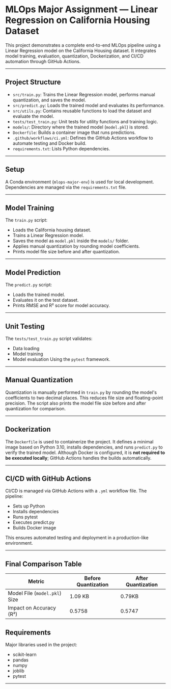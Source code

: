 #  MLOps Major Assignment — Linear Regression on California Housing Dataset

This project demonstrates a complete end-to-end MLOps pipeline using a Linear Regression model on the California Housing dataset. It integrates model training, evaluation, quantization, Dockerization, and CI/CD automation through GitHub Actions.

---

##  Project Structure

- `src/train.py`: Trains the Linear Regression model, performs manual quantization, and saves the model.
- `src/predict.py`: Loads the trained model and evaluates its performance.
- `src/utils.py`: Contains reusable functions to load the dataset and evaluate the model.
- `tests/test_train.py`: Unit tests for utility functions and training logic.
- `models/`: Directory where the trained model (`model.pkl`) is stored.
- `Dockerfile`: Builds a container image that runs predictions.
- `.github/workflows/ci.yml`: Defines the GitHub Actions workflow to automate testing and Docker build.
- `requirements.txt`: Lists Python dependencies.

---

## Setup

A Conda environment (`mlops-major-env`) is used for local development. Dependencies are managed via the `requirements.txt` file.

---

##  Model Training

The `train.py` script:
- Loads the California housing dataset.
- Trains a Linear Regression model.
- Saves the model as `model.pkl` inside the `models/` folder.
- Applies manual quantization by rounding model coefficients.
- Prints model file size before and after quantization.

---

##  Model Prediction

The `predict.py` script:
- Loads the trained model.
- Evaluates it on the test dataset.
- Prints RMSE and R² score for model accuracy.

---

##  Unit Testing

The `tests/test_train.py` script validates:
- Data loading
- Model training
- Model evaluation
Using the `pytest` framework.

---

##  Manual Quantization

Quantization is manually performed in `train.py` by rounding the model's coefficients to two decimal places. This reduces file size and floating-point precision. The script also prints the model file size before and after quantization for comparison.

---

## Dockerization

The `Dockerfile` is used to containerize the project. It defines a minimal image based on Python 3.10, installs dependencies, and runs `predict.py` to verify the trained model. Although Docker is configured, it is **not required to be executed locally**; GitHub Actions handles the builds automatically.

---

##  CI/CD with GitHub Actions

CI/CD is managed via GitHub Actions with a `.yml` workflow file. The pipeline:
- Sets up Python
- Installs dependencies
- Runs pytest
- Executes predict.py
- Builds Docker image

This ensures automated testing and deployment in a production-like environment.

---

##  Final Comparison Table

| Metric                        | Before Quantization         | After Quantization   |
| ----------------------------- | --------------------------- | -------------------- |
| Model File (`model.pkl`) Size | 1.09 KB                     |  0.79KB              |
| Impact on Accuracy (R²)       | 0.5758                      | 0.5747               |

##  Requirements

Major libraries used in the project:
- scikit-learn
- pandas
- numpy
- joblib
- pytest

---

